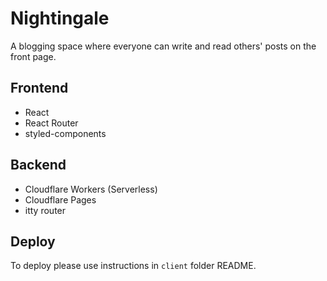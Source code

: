 # Nightingale
A blogging space where everyone can write and read others' posts on the front page.

## Frontend
- React
- React Router
- styled-components

## Backend
- Cloudflare Workers (Serverless)
- Cloudflare Pages
- itty router

## Deploy
To deploy please use instructions in `client` folder README.
